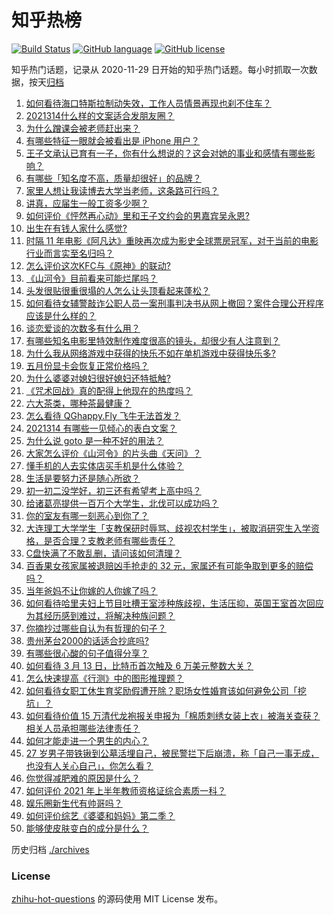 # 知乎热榜
[![Build Status](https://github.com/ToWeLong/zhihu-hot-questions/workflows/CI/badge.svg)](https://github.com/ToWeLong/zhihu-hot-questions/actions)
[![GitHub language](https://img.shields.io/badge/language-golang-orange.svg)](https://golang.org/)
[![GitHub license](https://img.shields.io/github/license/ToWeLong/zhihu-hot-questions)](https://github.com/ToWeLong/zhihu-hot-questions/blob/main/LICENSE)

知乎热门话题，记录从 2020-11-29 日开始的知乎热门话题。每小时抓取一次数据，按天[归档](./archives)

<!-- BEGIN -->

1. [如何看待海口特斯拉制动失效，工作人员情景再现也刹不住车？](https://www.zhihu.com/question/449227121)
1. [2021314什么样的文案适合发朋友圈？](https://www.zhihu.com/question/448761958)
1. [为什么蹭课会被老师赶出来？](https://www.zhihu.com/question/355822061)
1. [有哪些特征一眼就会被看出是 iPhone 用户？](https://www.zhihu.com/question/357678200)
1. [王子文承认已育有一子，你有什么想说的？这会对她的事业和感情有哪些影响？](https://www.zhihu.com/question/449204610)
1. [有哪些「知名度不高，质量却很好」的品牌？](https://www.zhihu.com/question/35886615)
1. [家里人想让我读博去大学当老师，这条路可行吗？](https://www.zhihu.com/question/448393868)
1. [讲真，应届生一般工资多少啊？](https://www.zhihu.com/question/58570383)
1. [如何评价《怦然再心动》里和王子文约会的男嘉宾吴永恩?](https://www.zhihu.com/question/448054194)
1. [出生在有钱人家什么感觉?](https://www.zhihu.com/question/384673502)
1. [时隔 11 年电影《阿凡达》重映再次成为影史全球票房冠军，对于当前的电影行业而言实至名归吗？](https://www.zhihu.com/question/448750459)
1. [怎么评价这次KFC与《原神》的联动?](https://www.zhihu.com/question/449051034)
1. [《山河令》目前看来可能烂尾吗？](https://www.zhihu.com/question/448992898)
1. [头发很贴很重很塌的人怎么让头顶看起来蓬松？](https://www.zhihu.com/question/20340797)
1. [如何看待女辅警敲诈公职人员一案刑事判决书从网上撤回？案件合理公开程序应该是什么样的？](https://www.zhihu.com/question/449028350)
1. [谈恋爱谈的次数多有什么用？](https://www.zhihu.com/question/334622048)
1. [有哪些知名电影里特效制作难度很高的镜头，却很少有人注意到？](https://www.zhihu.com/question/448466173)
1. [为什么我从网络游戏中获得的快乐不如在单机游戏中获得快乐多?](https://www.zhihu.com/question/448970693)
1. [五月份显卡会恢复正常价格吗？](https://www.zhihu.com/question/445365770)
1. [为什么婆婆对媳妇很好媳妇还特抵触?](https://www.zhihu.com/question/446933492)
1. [《咒术回战》真的配得上他现在的热度吗？](https://www.zhihu.com/question/444766202)
1. [六大茶类，哪种茶最健康？](https://www.zhihu.com/question/57244114)
1. [怎么看待 QGhappy.Fly 飞牛无法首发？](https://www.zhihu.com/question/449051540)
1. [2021314 有哪些一见倾心的表白文案？](https://www.zhihu.com/question/449063807)
1. [为什么说 goto 是一种不好的用法？](https://www.zhihu.com/question/20259336)
1. [大家怎么评价《山河令》的片头曲《天问》？](https://www.zhihu.com/question/447864997)
1. [懂手机的人去实体店买手机是什么体验？](https://www.zhihu.com/question/442650451)
1. [生活是要努力还是随心所欲？](https://www.zhihu.com/question/445846632)
1. [初一初二没学好，初三还有希望考上高中吗？](https://www.zhihu.com/question/439552373)
1. [给诸葛亮提供一百万个大学生，北伐可以成功吗？](https://www.zhihu.com/question/443277138)
1. [你的室友有哪一刻恶心到你了？](https://www.zhihu.com/question/356119656)
1. [大连理工大学学生「支教保研时辱骂、歧视农村学生」，被取消研究生入学资格，是否合理？支教老师有哪些责任？](https://www.zhihu.com/question/449089292)
1. [C盘快满了不敢乱删，请问该如何清理？](https://www.zhihu.com/question/379384714)
1. [百香果女孩家属被退赔凶手抢走的 32 元，家属还有可能争取到更多的赔偿吗？](https://www.zhihu.com/question/449138131)
1. [当年爸妈不让你嫁的人你嫁了吗？](https://www.zhihu.com/question/443594106)
1. [如何看待哈里夫妇上节目吐槽王室涉种族歧视，生活压抑，英国王室首次回应为其经历感到难过，将解决种族问题？](https://www.zhihu.com/question/448584950)
1. [你摘抄过哪些自认为有哲理的句子？](https://www.zhihu.com/question/447471891)
1. [贵州茅台2000的话适合抄底吗?](https://www.zhihu.com/question/445691261)
1. [有哪些很心酸的句子值得分享？](https://www.zhihu.com/question/447360077)
1. [如何看待 3 月 13 日，比特币首次触及 6 万美元整数大关？](https://www.zhihu.com/question/449150635)
1. [怎么快速提高《行测》中的图形推理题？](https://www.zhihu.com/question/300875689)
1. [如何看待女职工休生育奖励假遭开除？职场女性婚育该如何避免公司「挖坑」？](https://www.zhihu.com/question/449246712)
1. [如何看待价值 15 万清代龙袍报关申报为「棉质刺绣女装上衣」被海关查获？相关人员承担哪些法律责任？](https://www.zhihu.com/question/448701359)
1. [如何才能走进一个男生的内心？](https://www.zhihu.com/question/268525772)
1. [27 岁男子带铁锹到公墓活埋自己，被民警拦下后崩溃，称「自己一事无成，也没有人关心自己」，你怎么看？](https://www.zhihu.com/question/448895485)
1. [你觉得减肥难的原因是什么？](https://www.zhihu.com/question/444589508)
1. [如何评价 2021 年上半年教师资格证综合素质一科？](https://www.zhihu.com/question/449085143)
1. [娱乐圈新生代有帅哥吗？](https://www.zhihu.com/question/441612992)
1. [如何评价综艺《婆婆和妈妈》第二季？](https://www.zhihu.com/question/445062065)
1. [能够使皮肤变白的成分是什么？](https://www.zhihu.com/question/435578573)

<!-- END -->

历史归档 [./archives](./archives)


### License
[zhihu-hot-questions](https://github.com/towelong/zhihu-hot-questions) 的源码使用 MIT License 发布。